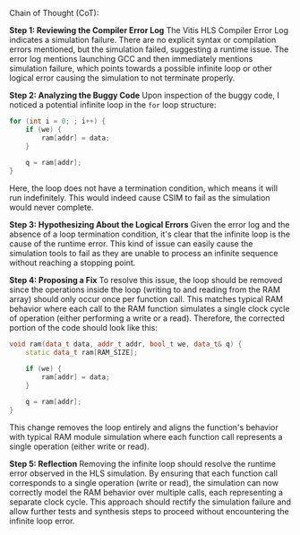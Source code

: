 Chain of Thought (CoT):

**Step 1: Reviewing the Compiler Error Log**
The Vitis HLS Compiler Error Log indicates a simulation failure. There are no explicit syntax or compilation errors mentioned, but the simulation failed, suggesting a runtime issue. The error log mentions launching GCC and then immediately mentions simulation failure, which points towards a possible infinite loop or other logical error causing the simulation to not terminate properly.

**Step 2: Analyzing the Buggy Code**
Upon inspection of the buggy code, I noticed a potential infinite loop in the `for` loop structure:

```cpp
for (int i = 0; ; i++) {  
    if (we) {
        ram[addr] = data;
    }
    
    q = ram[addr];
}
```
Here, the loop does not have a termination condition, which means it will run indefinitely. This would indeed cause CSIM to fail as the simulation would never complete.

**Step 3: Hypothesizing About the Logical Errors**
Given the error log and the absence of a loop termination condition, it's clear that the infinite loop is the cause of the runtime error. This kind of issue can easily cause the simulation tools to fail as they are unable to process an infinite sequence without reaching a stopping point.

**Step 4: Proposing a Fix**
To resolve this issue, the loop should be removed since the operations inside the loop (writing to and reading from the RAM array) should only occur once per function call. This matches typical RAM behavior where each call to the RAM function simulates a single clock cycle of operation (either performing a write or a read). Therefore, the corrected portion of the code should look like this:
```cpp
void ram(data_t data, addr_t addr, bool_t we, data_t& q) {
    static data_t ram[RAM_SIZE];

    if (we) {
        ram[addr] = data;
    }
    
    q = ram[addr];
}
```
This change removes the loop entirely and aligns the function's behavior with typical RAM module simulation where each function call represents a single operation (either write or read).

**Step 5: Reflection**
Removing the infinite loop should resolve the runtime error observed in the HLS simulation. By ensuring that each function call corresponds to a single operation (write or read), the simulation can now correctly model the RAM behavior over multiple calls, each representing a separate clock cycle. This approach should rectify the simulation failure and allow further tests and synthesis steps to proceed without encountering the infinite loop error.